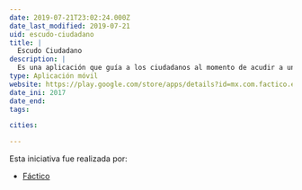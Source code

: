 ```yaml
---
date: 2019-07-21T23:02:24.000Z
date_last_modified: 2019-07-21
uid: escudo-ciudadano
title: |
  Escudo Ciudadano
description: |
  Es una aplicación que guía a los ciudadanos al momento de acudir a una agencia del Ministerio Público a realizar un trámite y, en caso de ser víctimas de un acto de corrupción, brinda asesoría y acompañamiento.
type: Aplicación móvil
website: https://play.google.com/store/apps/details?id=mx.com.factico.escudociudadano&hl=es
date_ini: 2017
date_end: 
tags:

cities: 

---
```


Esta iniciativa fue realizada por:

- [Fáctico](/organizaciones/factico)
